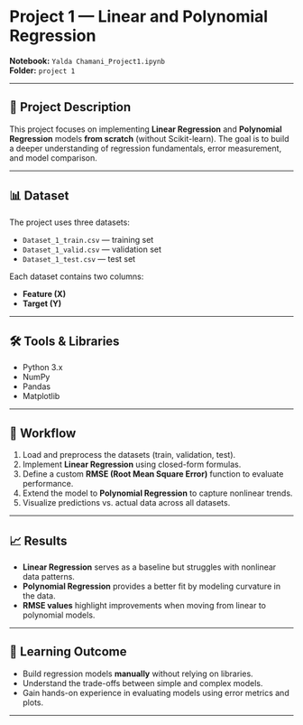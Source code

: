 # Project 1 — Linear and Polynomial Regression  

**Notebook:** `Yalda Chamani_Project1.ipynb`  
**Folder:** `project 1`  

---

## 📌 Project Description  
This project focuses on implementing **Linear Regression** and **Polynomial Regression** models **from scratch** (without Scikit-learn). The goal is to build a deeper understanding of regression fundamentals, error measurement, and model comparison.  

---

## 📊 Dataset  
The project uses three datasets:  
- `Dataset_1_train.csv` — training set  
- `Dataset_1_valid.csv` — validation set  
- `Dataset_1_test.csv` — test set  

Each dataset contains two columns:  
- **Feature (X)**  
- **Target (Y)**  

---

## 🛠️ Tools & Libraries  
- Python 3.x  
- NumPy  
- Pandas  
- Matplotlib  

---

## 🚀 Workflow  
1. Load and preprocess the datasets (train, validation, test).  
2. Implement **Linear Regression** using closed-form formulas.  
3. Define a custom **RMSE (Root Mean Square Error)** function to evaluate performance.  
4. Extend the model to **Polynomial Regression** to capture nonlinear trends.  
5. Visualize predictions vs. actual data across all datasets.  

---

## 📈 Results  
- **Linear Regression** serves as a baseline but struggles with nonlinear data patterns.  
- **Polynomial Regression** provides a better fit by modeling curvature in the data.  
- **RMSE values** highlight improvements when moving from linear to polynomial models.  

---

## 🎯 Learning Outcome  
- Build regression models **manually** without relying on libraries.  
- Understand the trade-offs between simple and complex models.  
- Gain hands-on experience in evaluating models using error metrics and plots.  

---
